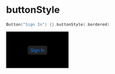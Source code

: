 <div style="font-size: 0.8rem;">

# buttonStyle

```swift
Button("Sign In") {}.buttonStyle(.bordered)
```

<img src="/Images/View/ButtonStyle.png">

</div>
